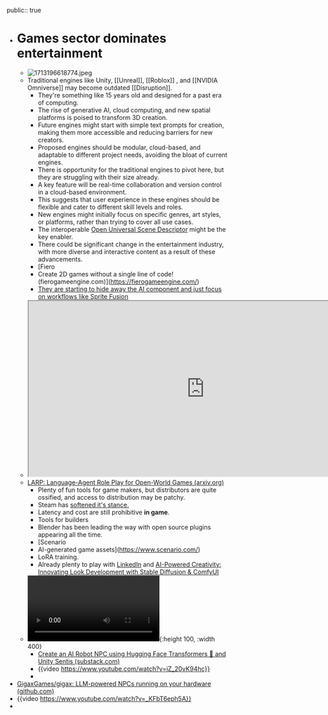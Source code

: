 public:: true

- # Games sector dominates entertainment
	- ![1713196618774.jpeg](../assets/1713196618774_1713258422046_0.jpeg)
	- Traditional engines like Unity, [[Unreal]], [[Roblox]] , and [[NVIDIA Omniverse]] may become outdated [[Disruption]].
		- They're something like 15 years old and designed for a past era of computing.
		- The rise of generative AI, cloud computing, and new spatial platforms is poised to transform 3D creation.
		- Future engines might start with simple text prompts for creation, making them more accessible and reducing barriers for new creators.
		- Proposed engines should be modular, cloud-based, and adaptable to different project needs, avoiding the bloat of current engines.
		- There is opportunity for the traditional engines to pivot here, but they are struggling with their size already.
		- A key feature will be real-time collaboration and version control in a cloud-based environment.
		- This suggests that user experience in these engines should be flexible and cater to different skill levels and roles.
		- New engines might initially focus on specific genres, art styles, or platforms, rather than trying to cover all use cases.
		- The interoperable [Open Universal Scene Descriptor](https://openusd.org/release/index.html) might be the key enabler.
		- There could be significant change in the entertainment industry, with more diverse and interactive content as a result of these advancements.
		- [Fiero
		- Create 2D games without a single line of code! (fierogameengine.com)](https://fierogameengine.com/)
		- [They are starting to hide away the AI component and just focus on workflows like Sprite Fusion](https://www.spritefusion.com/)
	- <iframe src="https://miao-ai-lab.github.io/LARP/" style="width: 800px; height: 400px"></iframe>
	- [LARP: Language-Agent Role Play for Open-World Games (arxiv.org)](https://arxiv.org/pdf/2312.17653.pdf)
		- Plenty of fun tools for game makers, but distributors are quite ossified, and access to distribution may be patchy.
		- Steam has [softened it's stance.](https://store.steampowered.com/news/group/4145017/view/3862463747997849618)
		- Latency and cost are still prohibitive **in game**.
		- Tools for builders
		- Blender has been leading the way with open source plugins appearing all the time.
		- [Scenario
		- AI-generated game assets](https://www.scenario.com/)
		- LoRA training.
		- Already plenty to play with [LinkedIn](https://www.linkedin.com/feed/update/urn:li:activity:7148068781314002944/) and [AI-Powered Creativity: Innovating Look Development with Stable Diffusion & ComfyUI](https://www.youtube.com/watch?v=CLPvdbFUNqw)
	- ![1704232411233.mp4](../assets/1704232411233_1704298954869_0.mp4){:height 100, :width 400}
		- [Create an AI Robot NPC using Hugging Face Transformers 🤗 and Unity Sentis (substack.com)](https://thomassimonini.substack.com/p/create-an-ai-robot-npc-using-hugging?utm_campaign=post&utm_medium=web)
		- {{video https://www.youtube.com/watch?v=iZ_20vK94hc}}
		-
- [GigaxGames/gigax: LLM-powered NPCs running on your hardware (github.com)](https://github.com/GigaxGames/gigax)
- {{video https://www.youtube.com/watch?v=_KFbT6eph5A}}
-